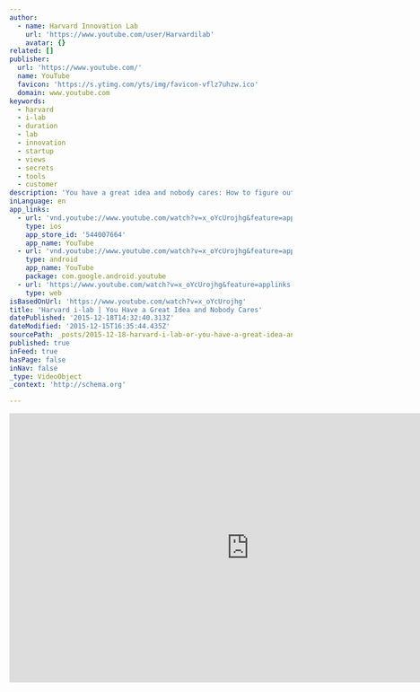 ```yaml
---
author:
  - name: Harvard Innovation Lab
    url: 'https://www.youtube.com/user/Harvardilab'
    avatar: {}
related: []
publisher:
  url: 'https://www.youtube.com/'
  name: YouTube
  favicon: 'https://s.ytimg.com/yts/img/favicon-vflz7uhzw.ico'
  domain: www.youtube.com
keywords:
  - harvard
  - i-lab
  - duration
  - lab
  - innovation
  - startup
  - views
  - secrets
  - tools
  - customer
description: 'You have a great idea and nobody cares: How to figure out who cares and how to get them to buy from you. Join Richard Banfield for this workshop, which will give you the essential tools to identify who your customers are and what the various touch points will be along their journey with your product or service.'
inLanguage: en
app_links:
  - url: 'vnd.youtube://www.youtube.com/watch?v=x_oYcUrojhg&feature=applinks'
    type: ios
    app_store_id: '544007664'
    app_name: YouTube
  - url: 'vnd.youtube://www.youtube.com/watch?v=x_oYcUrojhg&feature=applinks'
    type: android
    app_name: YouTube
    package: com.google.android.youtube
  - url: 'https://www.youtube.com/watch?v=x_oYcUrojhg&feature=applinks'
    type: web
isBasedOnUrl: 'https://www.youtube.com/watch?v=x_oYcUrojhg'
title: 'Harvard i-lab | You Have a Great Idea and Nobody Cares'
datePublished: '2015-12-18T14:32:40.313Z'
dateModified: '2015-12-15T16:35:44.435Z'
sourcePath: _posts/2015-12-18-harvard-i-lab-or-you-have-a-great-idea-and-nobody-cares.md
published: true
inFeed: true
hasPage: false
inNav: false
_type: VideoObject
_context: 'http://schema.org'

---
```

<iframe src="https://cdn.embedly.com/widgets/media.html?src=https%3A%2F%2Fwww.youtube.com%2Fembed%2Fx_oYcUrojhg%3Ffeature%3Doembed&amp;url=https%3A%2F%2Fwww.youtube.com%2Fwatch%3Fv%3Dx_oYcUrojhg&amp;image=https%3A%2F%2Fi.ytimg.com%2Fvi%2Fx_oYcUrojhg%2Fhqdefault.jpg&amp;key=b7d04c9b404c499eba89ee7072e1c4f7&amp;type=text%2Fhtml&amp;schema=youtube" width="854" height="480" scrolling="no" frameborder="0" allowfullscreen="allowfullscreen" style=""></iframe>
